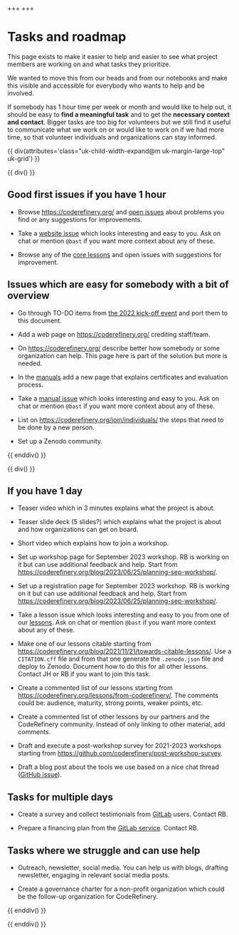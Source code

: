 +++
+++

<div class="uk-background-primary uk-light uk-padding uk-panel">

# Tasks and roadmap

This page exists to make it easier to help and easier to see what project
members are working on and what tasks they prioritize.

We wanted to move this from our heads and from our notebooks and make this
visible and accessible for everybody who wants to help and be involved.

If somebody has 1 hour
time per week or month and would like to help out, it should be easy to **find
a meaningful task** and to get the **necessary context and contact**. Bigger
tasks are too big for volunteers but we still find it useful to communicate
what we work on or would like to work on if we had more time, so that volunteer
individuals and organizations can stay informed.

</div>

{{ div(attributes='class="uk-child-width-expand@m uk-margin-large-top" uk-grid') }}

{{ div() }}


## Good first issues if you have 1 hour

- Browse <https://coderefinery.org/> and [open
  issues](https://github.com/coderefinery/coderefinery.org/issues) about
  problems you find or any suggestions for improvements.

- Take a [website issue](https://github.com/coderefinery/coderefinery.org/issues) which looks
  interesting and easy to you. Ask on chat or mention `@bast` if you want more context about any of these.

- Browse any of the [core lessons](https://coderefinery.org/lessons/core/) and
  open issues with suggestions for improvement.


## Issues which are easy for somebody with a bit of overview

- Go through TO-DO items from [the 2022 kick-off
  event](https://hackmd.io/@coderefinery/kickoff2022) and port them to this
  document.

- Add a web page on <https://coderefinery.org/> crediting staff/team.

- On <https://coderefinery.org/> describe better how somebody or some
  organization can help. This page here is part
  of the solution but more is needed.

- In the [manuals](https://coderefinery.github.io/manuals/) add a new page that
  explains certificates and evaluation process.

- Take a [manual issue](https://github.com/coderefinery/manuals/issues) which
  looks interesting and easy to you. Ask on chat or mention `@bast` if you want
  more context about any of these.

- List on <https://coderefinery.org/join/individuals/> the steps that need to
  be done by a new person.

- Set up a Zenodo community.

{{ enddiv() }}

{{ div() }}

## If you have 1 day

- Teaser video which in 3 minutes explains what the project is about.

- Teaser slide deck (5 slides?) which explains what the project is about and
  how organizations can get on board.

- Short video which explains how to join a workshop.

- Set up workshop page for September 2023 workshop. RB is working on it but can
  use additional feedback and help.
  Start from <https://coderefinery.org/blog/2023/06/25/planning-sep-workshop/>.

- Set up a registration page for September 2023 workshop. RB is working on it but can
  use additional feedback and help.
  Start from <https://coderefinery.org/blog/2023/06/25/planning-sep-workshop/>.

- Take a lesson issue which looks
  interesting and easy to you from one of our
  [lessons](https://coderefinery.org/lessons/from-coderefinery/). Ask on chat
  or mention `@bast` if you want more context about any of these.

- Make one of our lessons citable starting from
  <https://coderefinery.org/blog/2021/11/21/towards-citable-lessons/>. Use a
  `CITATION.cff` file and from that one generate the `.zenodo.json` file and
  deploy to Zenodo. Document how to do this for all other lessons. Contact JH
  or RB if you want to join this task.

- Create a commented list of our lessons starting from
  <https://coderefinery.org/lessons/from-coderefinery/>.
  The comments could be: audience, maturity, strong points, weaker points,
  etc.

- Create a commented list of other lessons by our partners and the CodeRefinery
  community. Instead of only linking to other material, add comments.

- Draft and execute a post-workshop survey for 2021-2023 workshops starting
  from <https://github.com/coderefinery/post-workshop-survey>.

- Draft a blog post about the tools we use based on a nice chat thread ([GitHub
  issue](https://github.com/coderefinery/coderefinery.org/issues/720)).


## Tasks for multiple days

- Create a survey and collect testimonials from
  [GitLab](https://coderefinery.org/repository/) users. Contact RB.

- Prepare a financing plan from the [GitLab
  service](https://coderefinery.org/repository/). Contact RB.


## Tasks where we struggle and can use help

- Outreach, newsletter, social media. You can help us with blogs, drafting
  newsletter, engaging in relevant social media posts.

- Create a governance charter for a non-profit organization which could be the
  follow-up organization for CodeRefinery.

{{ enddiv() }}

{{ enddiv() }}

